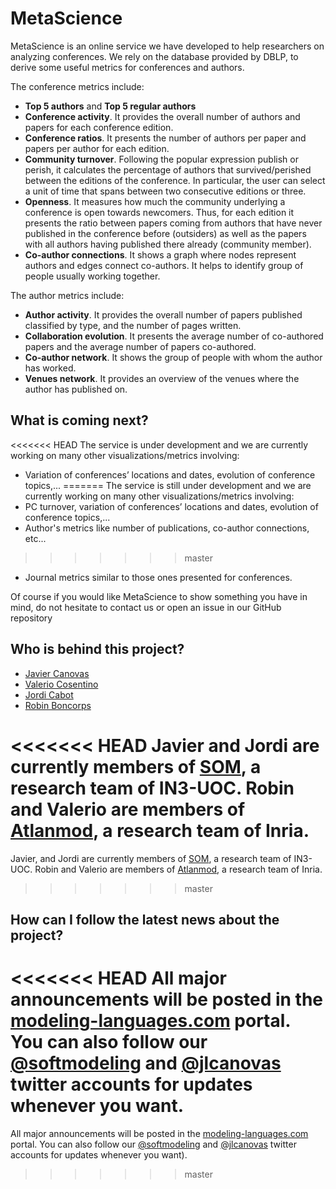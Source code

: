 # MetaScience

MetaScience is an online service we have developed to help researchers on analyzing conferences. We rely on the database provided by DBLP, to derive some useful metrics for conferences and authors. 

The conference metrics include:

- **Top 5 authors** and **Top 5 regular authors**
- **Conference activity**. It provides the overall number of authors and papers for each conference edition.
- **Conference ratios**. It presents the number of authors per paper and papers per author for each edition.
- **Community turnover**. Following the popular expression publish or perish, it calculates the percentage of authors that survived/perished between the editions of the conference. In particular, the user can select a unit of time that spans between two consecutive editions or three.
- **Openness**. It measures how much the community underlying a conference is open towards newcomers. Thus, for each edition it presents the ratio between papers coming from authors that have never published in the conference before (outsiders) as well as the papers with all authors having published there already (community member).
- **Co-author connections**. It shows a graph where nodes represent authors and edges connect co-authors. It helps to identify group of people usually working together.

The author metrics include:

- **Author activity**. It provides the overall number of papers published classified by type, and the number of pages written.
- **Collaboration evolution**. It presents the average number of co-authored papers and the average number of papers co-authored.
- **Co-author network**. It shows the group of people with whom the author has worked. 
- **Venues network**.  It provides an overview of the venues where the author has published on.

## What is coming next?

<<<<<<< HEAD
The service is under development and we are currently working on many other visualizations/metrics involving:
- Variation of conferences’ locations and dates, evolution of conference topics,...
=======
The service is still under development and we are currently working on many other visualizations/metrics involving:
- PC turnover, variation of conferences’ locations and dates, evolution of conference topics,...
- Author's metrics like number of publications, co-author connections, etc...
>>>>>>> master
- Journal metrics similar to those ones presented for conferences.
 
Of course if you would like MetaScience to show something you have in mind, do not hesitate to contact us or open an issue in our GitHub repository

## Who is behind this project?

* [Javier Canovas](http://github.com/jlcanovas/ "Javier Canovas")
* [Valerio Cosentino](http://github.com/valeriocos/ "Valerio Cosentino")
* [Jordi Cabot](http://github.com/jcabot/ "Jordi Cabot")
* [Robin Boncorps](http://github.com/rboncorps/ "Robin Boncorps")

<<<<<<< HEAD
Javier and Jordi are currently members of [SOM](http://som.uoc.es), a research team of IN3-UOC. Robin and Valerio are members of [Atlanmod](http://www.emn.fr/z-info/atlanmod), a research team of Inria.
=======
Javier, and Jordi are currently members of [SOM](http://som.uoc.es), a research team of IN3-UOC. Robin and Valerio are members of [Atlanmod](http://www.emn.fr/z-info/atlanmod), a research team of Inria.
>>>>>>> master

How can I follow the latest news about the project?
---------------------------------------------------

<<<<<<< HEAD
All major announcements will be posted in the [modeling-languages.com](http://modeling-languages.com "modeling-languages.com") portal. You can also follow our [@softmodeling](https://twitter.com/softmodeling "@softmodeling") and [@jlcanovas](https://twitter.com/jlcanovas "@jlcanovas") twitter accounts for updates whenever you want. 
=======
All major announcements will be posted in the [modeling-languages.com](http://modeling-languages.com "modeling-languages.com") portal. You can also follow our [@softmodeling](https://twitter.com/softmodeling "@softmodeling") and [@jlcanovas](https://twitter.com/jlcanovas "@jlcanovas") twitter accounts for updates whenever you want). 
>>>>>>> master

